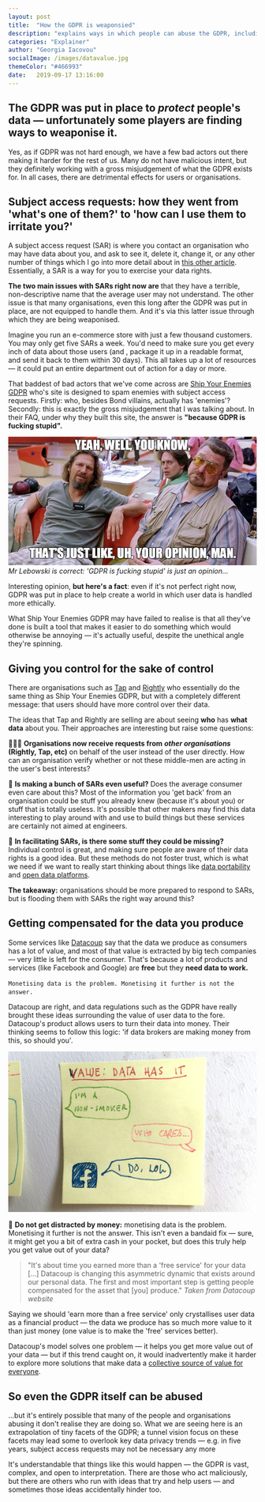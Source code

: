 ```yaml
---
layout: post
title:  "How the GDPR is weaponsied"
description: "explains ways in which people can abuse the GDPR, including some apps that monetise data or just flat out make fun of GDPR"
categories: "Explainer"
author: "Georgia Iacovou"
socialImage: /images/datavalue.jpg
themeColor: "#466993"
date:   2019-09-17 13:16:00
---
```


## The GDPR was put in place to *protect* people's data — unfortunately some players are finding ways to weaponise it.

Yes, as if GDPR was not hard enough, we have a few bad actors out there making it harder for the rest of us. Many do not have malicious intent, but they definitely working with a gross misjudgement of what the GDPR exists for. In all cases, there are detrimental effects for users or organisations.

## Subject access requests: how they went from  'what's one of them?' to 'how can I use them to irritate you?'

A subject access request (SAR) is where you contact an organisation who may have data about you, and ask to see it, delete it, change it, or any other number of things which I go into more detail about in [this other article](https://metomic.io/blog/main/2019/09/05/data-privacy-misconceptions.html). Essentially, a SAR is a way for you to exercise your data rights.

**The two main issues with SARs right now are** that they have a terrible, non-descriptive name that the average user may not understand. The other issue is that many organisations, even this long after the GDPR was put in place, are not equipped to handle them. And it's via this latter issue through which they are being weaponised.

Imagine you run an e-commerce store with just a few thousand customers. You may only get five SARs a week. You'd need to make sure you get every inch of data about those users (and , package it up in a readable format, and send it back to them within 30 days). This all takes up a lot of resources — it could put an entire department out of action for a day or more.

That baddest of bad actors that we've come across are [Ship Your Enemies GDPR](https://shipyourenemiesgdpr.com) who's site is designed to spam enemies with subject access requests. Firstly: who, besides Bond villains, actually has 'enemies'? Secondly: this is exactly the gross misjudgement that I was talking about. In their FAQ, under why they built this site, the answer is **"because GDPR is fucking stupid".**

![meme from The Big Lebowski](/images/lebowski-opinion.jpg)
*Mr Lebowski is correct: 'GDPR is fucking stupid' is just an opinion...*

Interesting opinion, **but here's a fact**: even if it's not perfect right now, GDPR was put in place to help create a world in which user data is handled more ethically.

What Ship Your Enemies GDPR may have failed to realise is that all they've done is built a tool that makes it easier to do something which would otherwise be annoying — it's actually useful, despite the unethical angle they're spinning.

## Giving you control for the sake of control

There are organisations such as [Tap](https://tapmydata.com/) and [Rightly](https://www.rightly.co.uk/) who essentially do the same thing as Ship Your Enemies GDPR, but with a completely different message: that users should have more control over their data. 

The ideas that Tap and Rightly are selling are about seeing **who** has **what** **data** about you. Their approaches are interesting but raise some questions:

🤹🏼‍♀️ **Organisations now receive requests from** ***other organisations* (Rightly, Tap, etc)** on behalf of the user instead of the user directly. How can an organisation verify whether or not these middle-men are acting in the user's best interests?

💭 **Is making a bunch of SARs even useful?** Does the average consumer even care about this? Most of the information you 'get back' from an organisation could be stuff you already knew (because it's about you) or stuff that is totally useless. It's possible that other makers may find this data interesting to play around with and use to build things but these services are certainly not aimed at engineers.

🧩 **In facilitating SARs, is there some stuff they could be missing?** Individual control is great, and making sure people are aware of their data rights is a good idea. But these methods do not foster trust, which is what we need if we want to really start thinking about things like  [data portability](https://metomic.io/blog/main/2019/09/05/facebook-white-paper.html) and [open data platforms](https://metomic.io/blog/main/2019/05/21/what-is-a-data-trust.html).

**The takeaway:** organisations should be more prepared to respond to SARs, but is flooding them with SARs the right way around this?

## Getting compensated for the data you produce

Some services like [Datacoup](http://datacoup.com/) say that the data we produce as consumers has a lot of value, and most of that value is extracted by big tech companies — very little is left for the consumer. That's because a lot of products and services (like Facebook and Google) are **free** but they **need data to work.**

`Monetising data is the problem. Monetising it further is not the answer.`

Datacoup are right, and data regulations such as the GDPR have really brought these ideas surrounding the value of user data to the fore. Datacoup's product allows users to turn their data into money. Their thinking seems to follow this logic: 'if data brokers are making money from this, so should you'.

![a post-it showing how Facebook values personal details](/images/datavalue.jpg)

💸 **Do not get distracted by money:** monetising data is the problem. Monetising it further is not the answer. This isn't even a bandaid fix — sure, it might get you a bit of extra cash in your pocket, but does this truly help you get value out of your data?

> "It's about time you earned more than a 'free service' for your data [...] Datacoup is changing this asymmetric dynamic that exists around our personal data. The first and most important step is getting people compensated for the asset that [you] produce."
*Taken from Datacoup website*

Saying we should 'earn more than a free service' only crystallises user data as a financial product — the data we produce has so much more value to it than just money (one value is to make the 'free' services better). 

Datacoup's model solves one problem — it helps you get more value out of your data — but if this trend caught on, it would inadvertently make it harder to explore more solutions that make data a [collective source of value for everyone](https://metomic.io/blog/main/2019/05/21/what-is-a-data-trust.html).

## So even the GDPR itself can be abused

...but it's entirely possible that many of the people and organisations abusing it don't realise they are doing so. What we are seeing here is an extrapolation of tiny facets of the GDPR; a tunnel vision focus on these facets may lead some to overlook key data privacy trends — e.g. in five years, subject access requests may not be necessary any more

It's understandable that things like this would happen — the GDPR is vast, complex, and open to interpretation. There are those who act maliciously, but there are others who run with ideas that try and help users — and sometimes those ideas accidentally hinder too.